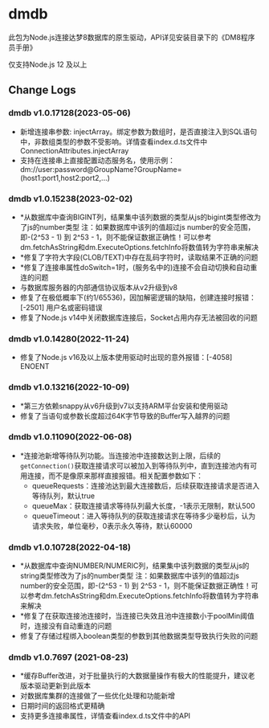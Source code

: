 # dmdb

此包为Node.js连接达梦8数据库的原生驱动，API详见安装目录下的《DM8程序员手册》

仅支持Node.js 12 及以上

## Change Logs

### dmdb v1.0.17128(2023-05-06)
- 新增连接串参数: injectArray。绑定参数为数组时，是否直接注入到SQL语句中，非数组类型的参数不受影响。详情查看index.d.ts文件中ConnectionAttributes.injectArray
- 支持在连接串上直接配置动态服务名，使用示例：dm://user:password@GroupName?GroupName=(host1:port1,host2:port2,...)

### dmdb v1.0.15238(2023-02-02)
- *从数据库中查询BIGINT列，结果集中该列数据的类型从js的bigint类型修改为了js的number类型
  注：如果数据库中该列的值超过js number的安全范围，即-(2^53 - 1) 到 2^53 - 1，则不能保证数据正确性！可以参考dm.fetchAsString和dm.ExecuteOptions.fetchInfo将数值转为字符串来解决
- *修复了字符大字段(CLOB/TEXT)中存在乱码字符时，读取结果不正确的问题
- *修复了连接串属性doSwitch=1时，(服务名中的)连接不会自动切换和自动重连的问题
- 与数据库服务器的内部通信协议版本从v2升级到v8
- 修复了在极低概率下(约1/65536)，因加解密逻辑的缺陷，创建连接时报错：[-2501] 用户名或密码错误
- 修复了Node.js v14中关闭数据库连接后，Socket占用内存无法被回收的问题

### dmdb v1.0.14280(2022-11-24)
- 修复了Node.js v16及以上版本使用驱动时出现的意外报错：[-4058] ENOENT

### dmdb v1.0.13216(2022-10-09)
- *第三方依赖snappy从v6升级到v7以支持ARM平台安装和使用驱动
- 修复了当语句或参数长度超过64K字节导致的Buffer写入越界的问题

### dmdb v1.0.11090(2022-06-08)
- *连接池新增等待队列功能。当连接池中连接数达到上限，后续的`getConnection()`获取连接请求可以被加入到等待队列中，直到连接池内有可用连接，而不是像原来那样直接报错。相关配置参数如下：
  - queueRequests：连接池达到最大连接数后，后续获取连接请求是否进入等待队列，默认true
  - queueMax：获取连接请求等待队列最大长度，-1表示无限制，默认500
  - queueTimeout：进入等待队列的获取连接请求在等待多少毫秒后，认为请求失败，单位毫秒，0表示永久等待，默认60000

### dmdb v1.0.10728(2022-04-18)
- *从数据库中查询NUMBER/NUMERIC列，结果集中该列数据的类型从js的string类型修改为了js的number类型
  注：如果数据库中该列的值超过js number的安全范围，即-(2^53 - 1) 到 2^53 - 1，则不能保证数据正确性！可以参考dm.fetchAsString和dm.ExecuteOptions.fetchInfo将数值转为字符串来解决
- *修复了在获取连接池连接时，当连接已失效且池中连接数小于poolMin阈值时，连接没有自动重连的问题
- 修复了存储过程绑入boolean类型的参数到其他数据类型导致执行失败的问题

### dmdb v1.0.7697 (2021-08-23)

- *缓存Buffer改进，对于批量执行的大数据量操作有极大的性能提升，建议老版本驱动更新到此版本
- 对数据库集群的连接做了一些优化处理和功能新增
- 日期时间的返回格式更精确
- 支持更多连接串属性，详情查看index.d.ts文件中的API
